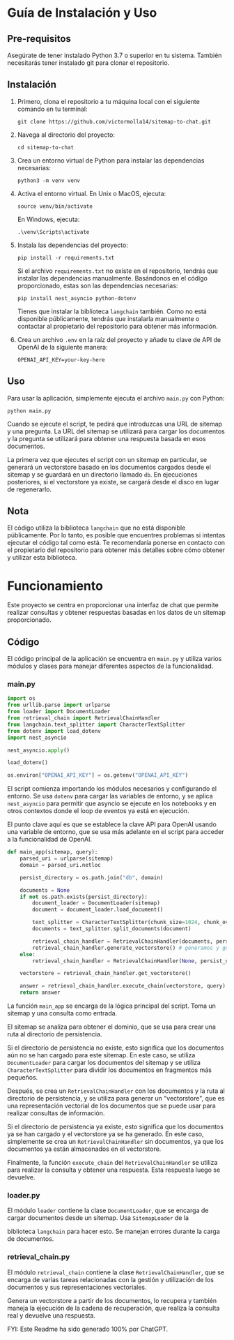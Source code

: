 # Guía de Instalación y Uso

## Pre-requisitos
Asegúrate de tener instalado Python 3.7 o superior en tu sistema. También necesitarás tener instalado git para clonar el repositorio.

## Instalación
1. Primero, clona el repositorio a tu máquina local con el siguiente comando en tu terminal:
   ```
   git clone https://github.com/victormolla14/sitemap-to-chat.git
   ```
2. Navega al directorio del proyecto:
   ```
   cd sitemap-to-chat
   ```
3. Crea un entorno virtual de Python para instalar las dependencias necesarias:
   ```
   python3 -m venv venv
   ```
4. Activa el entorno virtual. En Unix o MacOS, ejecuta:
   ```
   source venv/bin/activate
   ```
   En Windows, ejecuta:
   ```
   .\venv\Scripts\activate
   ```
5. Instala las dependencias del proyecto:
   ```
   pip install -r requirements.txt
   ```
   Si el archivo `requirements.txt` no existe en el repositorio, tendrás que instalar las dependencias manualmente. Basándonos en el código proporcionado, estas son las dependencias necesarias:
   ```
   pip install nest_asyncio python-dotenv
   ```
   Tienes que instalar la biblioteca `langchain` también. Como no está disponible públicamente, tendrás que instalarla manualmente o contactar al propietario del repositorio para obtener más información.

6. Crea un archivo `.env` en la raíz del proyecto y añade tu clave de API de OpenAI de la siguiente manera:
   ```
   OPENAI_API_KEY=your-key-here
   ```

## Uso
Para usar la aplicación, simplemente ejecuta el archivo `main.py` con Python:

```
python main.py
```

Cuando se ejecute el script, te pedirá que introduzcas una URL de sitemap y una pregunta. La URL del sitemap se utilizará para cargar los documentos y la pregunta se utilizará para obtener una respuesta basada en esos documentos.

La primera vez que ejecutes el script con un sitemap en particular, se generará un vectorstore basado en los documentos cargados desde el sitemap y se guardará en un directorio llamado `db`. En ejecuciones posteriores, si el vectorstore ya existe, se cargará desde el disco en lugar de regenerarlo.

## Nota
El código utiliza la biblioteca `langchain` que no está disponible públicamente. Por lo tanto, es posible que encuentres problemas si intentas ejecutar el código tal como está. Te recomendaría ponerse en contacto con el propietario del repositorio para obtener más detalles sobre cómo obtener y utilizar esta biblioteca.


# Funcionamiento

Este proyecto se centra en proporcionar una interfaz de chat que permite realizar consultas y obtener respuestas basadas en los datos de un sitemap proporcionado.

## Código

El código principal de la aplicación se encuentra en `main.py` y utiliza varios módulos y clases para manejar diferentes aspectos de la funcionalidad.

### main.py

```python
import os
from urllib.parse import urlparse
from loader import DocumentLoader
from retrieval_chain import RetrievalChainHandler
from langchain.text_splitter import CharacterTextSplitter
from dotenv import load_dotenv
import nest_asyncio

nest_asyncio.apply()

load_dotenv()

os.environ["OPENAI_API_KEY"] = os.getenv("OPENAI_API_KEY")
```

El script comienza importando los módulos necesarios y configurando el entorno. Se usa `dotenv` para cargar las variables de entorno, y se aplica `nest_asyncio` para permitir que asyncio se ejecute en los notebooks y en otros contextos donde el loop de eventos ya está en ejecución.

El punto clave aquí es que se establece la clave API para OpenAI usando una variable de entorno, que se usa más adelante en el script para acceder a la funcionalidad de OpenAI.

```python
def main_app(sitemap, query):
    parsed_uri = urlparse(sitemap)
    domain = parsed_uri.netloc

    persist_directory = os.path.join("db", domain)

    documents = None
    if not os.path.exists(persist_directory):
        document_loader = DocumentLoader(sitemap)
        document = document_loader.load_document()

        text_splitter = CharacterTextSplitter(chunk_size=1024, chunk_overlap=64)
        documents = text_splitter.split_documents(document)

        retrieval_chain_handler = RetrievalChainHandler(documents, persist_directory)
        retrieval_chain_handler.generate_vectorstore() # generamos y guardamos el vectorstore
    else:
        retrieval_chain_handler = RetrievalChainHandler(None, persist_directory)

    vectorstore = retrieval_chain_handler.get_vectorstore()

    answer = retrieval_chain_handler.execute_chain(vectorstore, query)
    return answer
```

La función `main_app` se encarga de la lógica principal del script. Toma un sitemap y una consulta como entrada.

El sitemap se analiza para obtener el dominio, que se usa para crear una ruta al directorio de persistencia.

Si el directorio de persistencia no existe, esto significa que los documentos aún no se han cargado para este sitemap. En este caso, se utiliza `DocumentLoader` para cargar los documentos del sitemap y se utiliza `CharacterTextSplitter` para dividir los documentos en fragmentos más pequeños.

Después, se crea un `RetrievalChainHandler` con los documentos y la ruta al directorio de persistencia, y se utiliza para generar un "vectorstore", que es una representación vectorial de los documentos que se puede usar para realizar consultas de información.

Si el directorio de persistencia ya existe, esto significa que los documentos ya se han cargado y el vectorstore ya se ha generado. En este caso, simplemente se crea un `RetrievalChainHandler` sin documentos, ya que los documentos ya están almacenados en el vectorstore.

Finalmente, la función `execute_chain` del `RetrievalChainHandler` se utiliza para realizar la consulta y obtener una respuesta. Esta respuesta luego se devuelve.

### loader.py

El módulo `loader` contiene la clase `DocumentLoader`, que se encarga de cargar documentos desde un sitemap. Usa `SitemapLoader` de la

 biblioteca `langchain` para hacer esto. Se manejan errores durante la carga de documentos.

### retrieval_chain.py

El módulo `retrieval_chain` contiene la clase `RetrievalChainHandler`, que se encarga de varias tareas relacionadas con la gestión y utilización de los documentos y sus representaciones vectoriales.

Genera un vectorstore a partir de los documentos, lo recupera y también maneja la ejecución de la cadena de recuperación, que realiza la consulta real y devuelve una respuesta.


FYI: Este Readme ha sido generado 100% por ChatGPT.